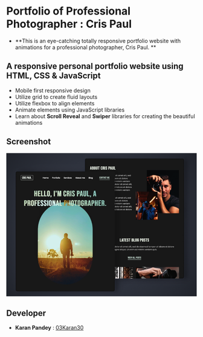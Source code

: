 # Portfolio of Professional Photographer : **Cris Paul**
* **This is an eye-catching totally responsive portfolio website with animations for a professional photographer, Cris Paul. **

## A responsive personal portfolio website using HTML, CSS & JavaScript
- Mobile first responsive design
- Utilize grid to create fluid layouts
- Utilize flexbox to align elements
- Animate elements using JavaScript libraries
- Learn about **Scroll Reveal** and **Swiper** libraries for creating the beautiful animations

## Screenshot

![Project thumbnail](./thumbnail.png)

## Developer
* **Karan Pandey** : [03Karan30](https://github.com/03Karan30)
